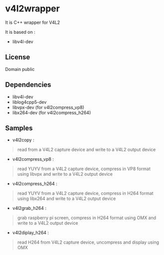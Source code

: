 
v4l2wrapper
====================

It is C++ wrapper for V4L2

It is based on :
- libv4l-dev 

License
------------
Domain public 

Dependencies
------------
 - libv4l-dev
 - liblog4cpp5-dev
 - libvpx-dev      (for v4l2compress_vp8)
 - libx264-dev     (for v4l2compress_h264)
 
Samples
-------
 - v4l2copy          : 
>	read from a V4L2 capture device and write to a V4L2 output device
 - v4l2compress_vp8  : 
>	read YUYV from a V4L2 capture device, compress in VP8 format using libvpx and write to a V4L2 output device
 - v4l2compress_h264 : 
>	read YUYV from a V4L2 capture device, compress in H264 format using libx264 and write to a V4L2 output device
 - v4l2grab_h264     : 
>	grab raspberry pi screen, compress in H264 format using OMX and write to a V4L2 output device
 - v4l2diplay_h264     : 
>	read H264 from V4L2 capture device, uncompress and display using OMX
